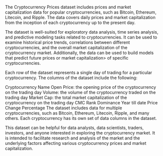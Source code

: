 The Cryptocurrency Prices dataset includes prices and market capitalization data for popular cryptocurrencies, such as Bitcoin, Ethereum, Litecoin, and Ripple. The data covers daily prices and market capitalization from the inception of each cryptocurrency up to the present day.

The dataset is well-suited for exploratory data analysis, time series analysis, and predictive modeling tasks related to cryptocurrencies. It can be used to examine historical price trends, correlations between different cryptocurrencies, and the overall market capitalization of the cryptocurrency market. Additionally, the data can be used to build models that predict future prices or market capitalization> of specific cryptocurrencies.

Each row of the dataset represents a single day of trading for a particular cryptocurrency. The columns of the dataset include the following:

Cryptocurrency Name
Open Price: the opening price of the cryptocurrency on the trading day
Volume: the volume of the cryptocurrency traded on the trading day
Market Cap: the total market capitalization of the cryptocurrency on the trading day
CMC Rank
Dominance
Year till date Price Change Percentage
The dataset includes data for multiple cryptocurrencies, such as Bitcoin, Ethereum, Litecoin, Ripple, and many others. Each cryptocurrency has its own set of data columns in the dataset.

This dataset can be helpful for data analysts, data scientists, traders, investors, and anyone interested in exploring the cryptocurrency market. It is intended to facilitate research and analysis of the market and the underlying factors affecting various cryptocurrency prices and market capitalization.
